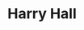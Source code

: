---
title: "Harry Hall"
presenter_id: harry_hall
position: Postbac IRTA
start_date: 2016
end_date: 2018
email: 
phone: 
photo: assets/images/harryhall.jpg
status: former
layout: member 
---
